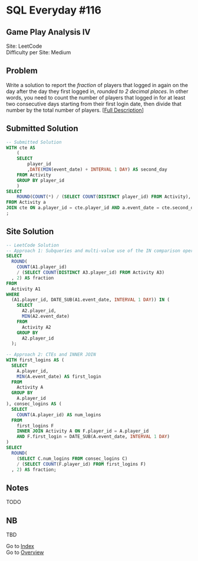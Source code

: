 # SQL Everyday \#116

## Game Play Analysis IV

Site: LeetCode\
Difficulty per Site: Medium

## Problem

Write a solution to report the *fraction* of players that logged in again on the day after the day they first logged in, *rounded to 2 decimal places*. In other words, you need to count the number of players that logged in for at least two consecutive days starting from their first login date, then divide that number by the total number of players. [[Full Description](https://leetcode.com/problems/game-play-analysis-iv/description/)]

## Submitted Solution

```sql
-- Submitted Solution
WITH cte AS
    (
    SELECT
        player_id
        ,DATE(MIN(event_date) + INTERVAL 1 DAY) AS second_day
    FROM Activity
    GROUP BY player_id
    )
SELECT
    ROUND(COUNT(*) / (SELECT COUNT(DISTINCT player_id) FROM Activity), 2) AS fraction
FROM Activity a
JOIN cte ON a.player_id = cte.player_id AND a.event_date = cte.second_day
;
```

## Site Solution

```sql
-- LeetCode Solution 
-- Approach 1: Subqueries and multi-value use of the IN comparison operator
SELECT
  ROUND(
    COUNT(A1.player_id)
    / (SELECT COUNT(DISTINCT A3.player_id) FROM Activity A3)
  , 2) AS fraction
FROM
  Activity A1
WHERE
  (A1.player_id, DATE_SUB(A1.event_date, INTERVAL 1 DAY)) IN (
    SELECT
      A2.player_id,
      MIN(A2.event_date)
    FROM
      Activity A2
    GROUP BY
      A2.player_id
  );
  
-- Approach 2: CTEs and INNER JOIN
WITH first_logins AS (
  SELECT
    A.player_id,
    MIN(A.event_date) AS first_login
  FROM
    Activity A
  GROUP BY
    A.player_id
), consec_logins AS (
  SELECT
    COUNT(A.player_id) AS num_logins
  FROM
    first_logins F
    INNER JOIN Activity A ON F.player_id = A.player_id
    AND F.first_login = DATE_SUB(A.event_date, INTERVAL 1 DAY)
)
SELECT
  ROUND(
    (SELECT C.num_logins FROM consec_logins C)
    / (SELECT COUNT(F.player_id) FROM first_logins F)
  , 2) AS fraction;
```

## Notes

TODO

## NB

TBD

Go to [Index](../?tab=readme-ov-file#index)\
Go to [Overview](../?tab=readme-ov-file)
